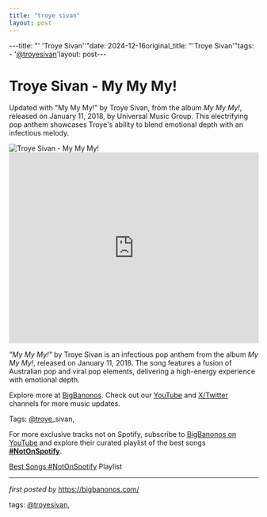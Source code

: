 ```yaml
---
title: "troye sivan"
layout: post
---
```

---title: "' 'Troye Sivan''"date: 2024-12-16original_title: "'Troye Sivan'"tags:  - '[@troyesivan](/tags/troyesivan/)'layout: post---<!-- Title of the Post --><h1 >Troye Sivan - My My My!</h1> <!-- Introductory Text --><p >Updated with "My My My!" by Troye Sivan, from the album *My My My!*, released on January 11, 2018, by Universal Music Group. This electrifying pop anthem showcases Troye's ability to blend emotional depth with an infectious melody.</p> <!-- Featured Image --><div > <img src="https://www.rollingstone.com/wp-content/uploads/2018/07/troye-sivan-from-1318.jpg?w=1581&h=1054&crop=1" alt="Troye Sivan - My My My!" /></div> <!-- YouTube Video Embed --><div > <iframe width="100%" height="385" src="https://www.youtube.com/embed/k5TqNsr6YuQ" title="Troye Sivan - My My My!" frameborder="0" allow="accelerometer; autoplay; clipboard-write; encrypted-media; gyroscope; picture-in-picture; web-share" referrerpolicy="strict-origin-when-cross-origin" allowfullscreen></iframe></div> <!-- Song Information --><div > <p><em>"My My My!"</em> by Troye Sivan is an infectious pop anthem from the album *My My My!*, released on January 11, 2018. The song features a fusion of Australian pop and viral pop elements, delivering a high-energy experience with emotional depth.</p></div> <!-- Footer Links --><div > <p>Explore more at <a href="https://bigbanonos.com/" target="_blank">BigBanonos</a>. Check out our <a href="https://www.youtube.com/[@BigBanonos](/tags/BigBanonos/)" target="_blank">YouTube</a> and <a href="https://x.com/bigbanonos" target="_blank">X/Twitter</a> channels for more music updates.</p></div> <!-- Tags --><p >Tags: [@troye](/tags/troye/)_sivan,</p><!--Subscribe and Playlist Links--><div>    <p>For more exclusive tracks not on Spotify, subscribe to <a href="https://www.youtube.com/[@BigBanonos](/tags/BigBanonos/)" target="_blank">BigBanonos on YouTube</a> and explore their curated playlist of the best songs <strong>[#NotOnSpotify](/tags/NotOnSpotify/)</strong>.</p>    <p><a href="https://www.youtube.com/playlist?list=PLtuNtuTatqI0kFahUCbtbfenC_ET5O_tr" target="_blank">Best Songs [#NotOnSpotify](/tags/NotOnSpotify/) Playlist<br /></a></p></div><hr /><p><em>first posted by</em> <a href="https://bigbanonos.com/" rel="noopener" target="_new">https://bigbanonos.com/</a></p><p>tags: [@troyesivan](/tags/troyesivan/),</p>